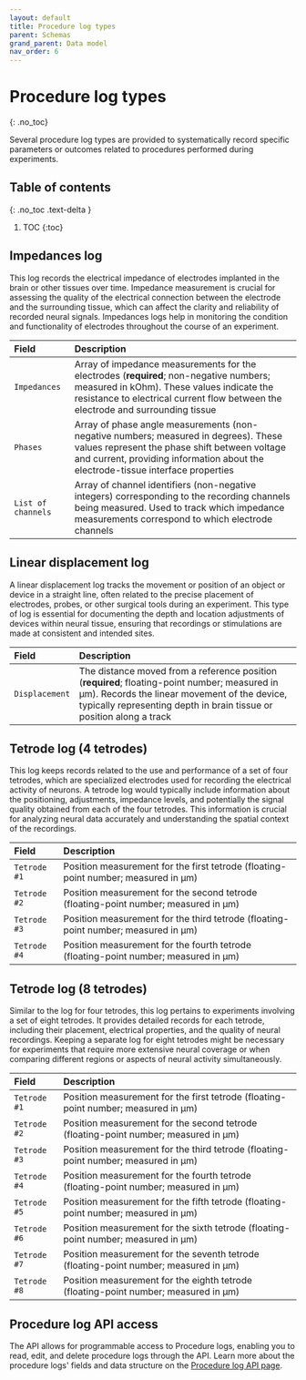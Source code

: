 ```yaml
---
layout: default
title: Procedure log types
parent: Schemas
grand_parent: Data model
nav_order: 6
---
```


# Procedure log types
{: .no_toc}

Several procedure log types are provided to systematically record specific parameters or outcomes related to procedures performed during experiments.

## Table of contents
{: .no_toc .text-delta }

1. TOC
{:toc}

## Impedances log

This log records the electrical impedance of electrodes implanted in the brain or other tissues over time. Impedance measurement is crucial for assessing the quality of the electrical connection between the electrode and the surrounding tissue, which can affect the clarity and reliability of recorded neural signals. Impedances logs help in monitoring the condition and functionality of electrodes throughout the course of an experiment.

| Field | Description |
|:------|:------------|
| `Impedances` | Array of impedance measurements for the electrodes (**required**; non-negative numbers; measured in kOhm). These values indicate the resistance to electrical current flow between the electrode and surrounding tissue |
| `Phases` | Array of phase angle measurements (non-negative numbers; measured in degrees). These values represent the phase shift between voltage and current, providing information about the electrode-tissue interface properties |
| `List of channels` | Array of channel identifiers (non-negative integers) corresponding to the recording channels being measured. Used to track which impedance measurements correspond to which electrode channels |

## Linear displacement log

A linear displacement log tracks the movement or position of an object or device in a straight line, often related to the precise placement of electrodes, probes, or other surgical tools during an experiment. This type of log is essential for documenting the depth and location adjustments of devices within neural tissue, ensuring that recordings or stimulations are made at consistent and intended sites.

| Field | Description |
|:------|:------------|
| `Displacement` | The distance moved from a reference position (**required**; floating-point number; measured in μm). Records the linear movement of the device, typically representing depth in brain tissue or position along a track |

## Tetrode log (4 tetrodes)

This log keeps records related to the use and performance of a set of four tetrodes, which are specialized electrodes used for recording the electrical activity of neurons. A tetrode log would typically include information about the positioning, adjustments, impedance levels, and potentially the signal quality obtained from each of the four tetrodes. This information is crucial for analyzing neural data accurately and understanding the spatial context of the recordings.

| Field | Description |
|:------|:------------|
| `Tetrode #1` | Position measurement for the first tetrode (floating-point number; measured in μm) |
| `Tetrode #2` | Position measurement for the second tetrode (floating-point number; measured in μm) |
| `Tetrode #3` | Position measurement for the third tetrode (floating-point number; measured in μm) |
| `Tetrode #4` | Position measurement for the fourth tetrode (floating-point number; measured in μm) |

## Tetrode log (8 tetrodes)

Similar to the log for four tetrodes, this log pertains to experiments involving a set of eight tetrodes. It provides detailed records for each tetrode, including their placement, electrical properties, and the quality of neural recordings. Keeping a separate log for eight tetrodes might be necessary for experiments that require more extensive neural coverage or when comparing different regions or aspects of neural activity simultaneously.

| Field | Description |
|:------|:------------|
| `Tetrode #1` | Position measurement for the first tetrode (floating-point number; measured in μm) |
| `Tetrode #2` | Position measurement for the second tetrode (floating-point number; measured in μm) |
| `Tetrode #3` | Position measurement for the third tetrode (floating-point number; measured in μm) |
| `Tetrode #4` | Position measurement for the fourth tetrode (floating-point number; measured in μm) |
| `Tetrode #5` | Position measurement for the fifth tetrode (floating-point number; measured in μm) |
| `Tetrode #6` | Position measurement for the sixth tetrode (floating-point number; measured in μm) |
| `Tetrode #7` | Position measurement for the seventh tetrode (floating-point number; measured in μm) |
| `Tetrode #8` | Position measurement for the eighth tetrode (floating-point number; measured in μm) |

## Procedure log API access

The API allows for programmable access to Procedure logs, enabling you to read, edit, and delete procedure logs through the API. Learn more about the procedure logs' fields and data structure on the [Procedure log API page]({{"api/modules/procedurelog/"|absolute_url}}).